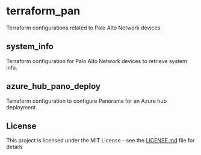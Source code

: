 # terraform_pan

Terraform configurations related to Palo Alto Network devices.

## system_info

Terraform configuration for Palo Alto Network devices to retrieve system info.

## azure_hub_pano_deploy

Terraform configuration to configure Panorama for an Azure hub deployment.

## License

This project is licensed under the MIT License - see the [LICENSE.md](LICENSE.md) file for details